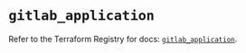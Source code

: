# `gitlab_application`

Refer to the Terraform Registry for docs: [`gitlab_application`](https://registry.terraform.io/providers/gitlabhq/gitlab/17.2.0/docs/resources/application).
